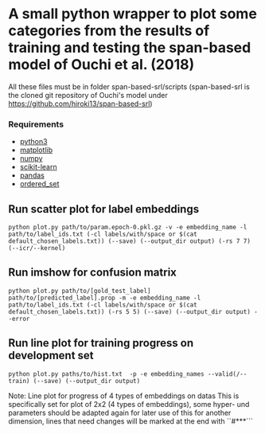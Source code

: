 # A small python wrapper to plot some categories from the results of training and testing the span-based model of Ouchi et al. (2018)

All these files must be in folder span-based-srl/scripts (span-based-srl is the cloned git repository of Ouchi's model under https://github.com/hiroki13/span-based-srl)

### Requirements
* [python3](https://www.python.org/downloads/)
* [matplotlib](https://matplotlib.org/)
* [numpy](https://numpy.org/)
* [scikit-learn](https://scikit-learn.org/stable/)
* [pandas](https://pandas.pydata.org/)
* [ordered_set](https://pypi.org/project/ordered-set/)

## Run scatter plot for label embeddings
```
python plot.py path/to/param.epoch-0.pkl.gz -v -e embedding_name -l path/to/label_ids.txt (-cl labels/with/space or $(cat default_chosen_labels.txt)) (--save) (--output_dir output) (-rs 7 7) (--icr/--kernel)
```

## Run imshow for confusion matrix
```
python plot.py path/to/[gold_test_label] path/to/[predicted_label].prop -m -e embedding_name -l path/to/label_ids.txt (-cl labels/with/space or $(cat default_chosen_labels.txt)) (-rs 5 5) (--save) (--output_dir output) --error
```

## Run line plot for training progress on development set
```
python plot.py paths/to/hist.txt  -p -e embedding_names --valid(/--train) (--save) (--output_dir output)
```
Note: Line plot for progress of 4 types of embeddings on datas
This is specifically set for plot of 2x2 (4 types of embeddings), some hyper- und parameters should be adapted again for later use of this for another dimension, lines that need changes will be marked at the end with ``#***```

